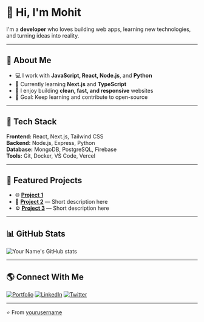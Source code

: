 # 👋 Hi, I'm Mohit 

I'm a **developer** who loves building web apps, learning new technologies, and turning ideas into reality.

---

## 🚀 About Me

- 💻 I work with **JavaScript, React, Node.js**, and **Python**
- 🌱 Currently learning **Next.js** and **TypeScript**
- 🔧 I enjoy building **clean, fast, and responsive** websites
- 🎯 Goal: Keep learning and contribute to open-source

---

## 🧠 Tech Stack

**Frontend:** React, Next.js, Tailwind CSS  
**Backend:** Node.js, Express, Python  
**Database:** MongoDB, PostgreSQL, Firebase  
**Tools:** Git, Docker, VS Code, Vercel  

---

## 📂 Featured Projects

- 🌐 [**Project 1**](https://github.com/yourusername/project1) 
- 💬 [**Project 2**](https://github.com/yourusername/project2) — Short description here  
- ⚙️ [**Project 3**](https://github.com/yourusername/project3) — Short description here  

---

## 📊 GitHub Stats

![Your Name's GitHub stats](https://github-readme-stats.vercel.app/api?username=yourusername&show_icons=true&theme=tokyonight)

---

## 🌎 Connect With Me

[![Portfolio](https://img.shields.io/badge/-Portfolio-000?style=flat&logo=vercel)](https://yourwebsite.com)
[![LinkedIn](https://img.shields.io/badge/-LinkedIn-blue?style=flat&logo=linkedin)](https://linkedin.com/in/yourusername)
[![Twitter](https://img.shields.io/badge/-Twitter-1DA1F2?style=flat&logo=twitter)](https://twitter.com/yourusername)

---

⭐️ From [yourusername](https://github.com/yourusername)
